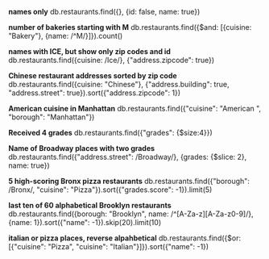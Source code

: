 
**names only**
db.restaurants.find({}, {id: false, name: true})

**number of bakeries starting with M**
db.restaurants.find({$and: [{cuisine: "Bakery"}, {name: /^M/}]}).count()

**names with ICE, but show only zip codes and id**
db.restaurants.find({cuisine: /Ice/}, {"address.zipcode": true})

**Chinese restaurant addresses sorted by zip code**
db.restaurants.find({cuisine: "Chinese"}, {"address.building": true, "address.street": true}).sort({"address.zipcode": 1})

**American cuisine in Manhattan**
db.restaurants.find({"cuisine": "American ", "borough": "Manhattan"})

**Received 4 grades**
db.restaurants.find({"grades": {$size:4}})

**Name of Broadway places with two grades**
db.restaurants.find({"address.street": /Broadway/}, {grades: {$slice: 2}, name: true})

**5 high-scoring Bronx pizza restaurants**
db.restaurants.find({"borough": /Bronx/, "cuisine": "Pizza"}).sort({"grades.score": -1}).limit(5)

**last ten of 60 alphabetical Brooklyn restaurants**
db.restaurants.find({borough: "Brooklyn", name: /^[A-Za-z][A-Za-z0-9]/}, {name: 1}).sort({"name": -1}).skip(20).limit(10)

**italian or pizza places, reverse alpahbetical**
db.restaurants.find({$or:[{"cuisine": "Pizza", "cuisine": "Italian"}]}).sort({"name": -1})